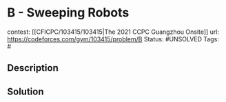 # B - Sweeping Robots

contest: [[CFICPC/103415/103415|The 2021 CCPC Guangzhou Onsite]]
url: https://codeforces.com/gym/103415/problem/B
Status: #UNSOLVED
Tags: #

## Description

## Solution

